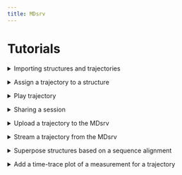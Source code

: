 ```yaml
---
title: MDsrv
---
```


# Tutorials

<a name='t-import'></a>
<details>
    <summary>Importing structures and trajectories</summary>

<p>
You can import a structure or trajectory by:<br>
<ul>
    <li>providing the files from your local machine</li>
    <ol>
    <li>Open the <i>Home</i> panel on the left-hand side.</li>
    <li>Open the <i>Open Local Files</i> menu in the <i>Home</i> panel.</li>
    <li>Select <i>Select files...</i> to choose which of the files you have stored locally to upload.</li>
        <ul>
            <li>You can import multiple files at once.</li>
            <li>If you are importing multiple files at once, that do not have the same format, the Format option should be set to Auto.</li>
            <li>If you are importing only one file at a time, or if all files have the same format, you can also specify the format of the file. However, in most cases, this is not necessary.</li>
        </ul>
    <li>Select <i>Apply</i>.</li>
    </ol>
</ul>
<center>
    <figure class='video_container'>
        <video width='75%' controls='true' allowfullscreen='true' poster='./videos/poster/import_local_files.png'>
            <source src='./videos/import_local_files.mp4' type='video/mp4'>
        </video>
    </figure>
</center>

<ul>
    <li>using one of the common public servers (like PDB)</li>
    <ol>
        <li>Open the <i>Home</i> panel on the left-hand side.</li>
        <li>Open the <i>Open Remote Structure</i> menu in the <i>Home</i> panel.</li>
        <li>Select the server you want to download the structure or trajectory from as the <i>Source</i>.</li>
        <li>Enter the <i>ID</i> of the structure or trajectory you want to import from the selected server.</li>
        <li>Select <i>Apply</i>.</li>
    </ol>
</ul>

<center>
    <figure class='video_container'>
        <video width='75%' controls='true' allowfullscreen='true' poster='./videos/poster/import_structure_id.png'>
            <source src='./videos/import_structure_id.mp4' type='video/mp4'>
        </video>
    </figure>
</center>

<ul>
    <li>using the URL of a structure or trajectory file that is publicly available on another server:</li>
    <ol>
        <li>Open the <i>Home</i> panel on the left-hand side.</li>
        <li>Open the <i>Open Remote File</i> menu in the <i>Home</i> panel.</li>
        <li>Enter the <i>URL</i> of the file.</li>
        <li>Select the correct format of the file for the <i>Format</i> parameter.</li>
        <li>Set the <i>Binary</i> parameter to On, if the file is binary.</li>
        <li>Select <i>Apply</i>.</li>
    </ol>
</ul>

<center>
    <figure class='video_container'>
        <video width='75%' controls='true' allowfullscreen='true' poster='./videos/poster/import_via_url.png'>
            <source src='./videos/import_via_url.mp4' type='video/mp4'>
        </video>
    </figure>
</center>

<b>Note</b>: When you import a trajectory file, like an xtc, you must also import a structure to which the trajectory can be matched. Otherwise you will not be able to play the trajectory. To match the trajectory to a structure, see FAQ: How can I assign a trajectory to a structure?

</p>
</details>

<a name='t-assign-traj'></a>
<details>
    <summary>Assign a trajectory to a structure</summary>

<p>

To match a trajectory to a structure, you must first import both (<a href="#t-import">Importing structures and trajectories</a>). <br>
<ol>
    <li>Open the <i>Home</i> panel on the left-hand side.</li>
    <li>Open the <i>Assign Trajectory</i> menu in the <i>Home</i> panel.</li>
    <li>Select the structure and trajectory you want to match:</li>
    <ul>
        <li><i>Model</i>: the structure to which the trajectory should be matched</li>
        <li><i>Coordinates</i>: the trajectory you want to match to the structure</li>
    </ul>
    <li>Select <i>Apply</i>.</li>
</ol>

<center>
    <figure class='video_container'>
        <video width='75%' controls='true' allowfullscreen='true' poster='./videos/poster/assign_trajectory_to_structure.png'>
            <source src='./videos/assign_trajectory_to_structure.mp4' type='video/mp4'>
        </video>
    </figure>
</center>

</p>
</details>

<a name='t-play'></a>
<details>
    <summary>Play trajectory</summary>

<p>

You first need to import your trajectory (<a href="#t-import">Importing structures and trajectories</a>).<br>
After you imported your trajectory, a play button will appear in the top left corner of the white canvas where the structure is displayed.<br><br>

In case you provided the coordinate file of the trajectory yourself, you must first match it with a structure (<a href="#t-assign-traj">Assign a trajectory to a structure</a>).<br><br>
After matching the trajectory, you need to clean up the visualization:<br>
<ol>
    <li>Open the <i>State Tree</i> panel on the left-hand side.</li>
    <li>Toggle the visibility for the two imported files (same name as the original files).</li>
</ol>
Now only the matched result is visible in the representation.<br>

<center>
    <figure class='video_container'>
        <video width='75%' controls='true' allowfullscreen='true' poster='./videos/poster/play_trajectory.png'>
            <source src='./videos/play_trajectory.mp4' type='video/mp4'>
        </video>
    </figure>
</center>

</p>
</details>

<a name='t-share-session'></a>
<details>
    <summary>Sharing a session</summary>

<p>

You can share your your in two ways:<br>

<ul>
    <li>Through our server:</li>
    <ol>
        <li>Import the structures and trajectories you want to share<br>
        See Tutorials
        <ul>
            <li><a href="#t-import">Importing structures and trajectories</a></li>
            <li><a href="#t-assign-traj">Assign a trajectory to a structure</a></li>
        </ul>
        <li>Prepare your session as desired.</li>
        <li>Open the <i>Remote Session</i> menu in the <i>Extensions</i> panel at the bottom.</li>
        <li>Name your session.</li>
        <ul>
            <li>Optional: Enter a description by opening the <i>Options</i> area.</li>
            <li>Optional: Change the server address.</li>
        </ul>
        <li>Select the <i>Upload</i> button.</li>
        <li>To share your session with others, right-click your session to open it in a new tab with its URL.</li>
        <li>Share this URL.</li>
        
    </ol>
</ul>

<center>
    <figure class='video_container'>
        <video width='75%' controls='true' allowfullscreen='true' poster='./videos/poster/share_session_our_server.png'>
            <source src='./videos/share_session.mp4' type='video/mp4'>
        </video>
    </figure>
</center>

<ul>
    <li>Setting up your own MDsrv, see <a href="install.html#install">How do I install a MDsrv server on my machine (Setting up your own server and viewer)?</a>.</li>
</ul>

</p>
</details>

<a name='t-upload-traj'></a>
<details>
    <summary>Upload a trajectory to the MDsrv</summary>

<p>

The trajectory you want to store on our server must be publicly available on another server.<br>
<ol>
    <li>Open the <i>Extensions</i> panel at the bottom.</li>
    <li>Open the <i>Add Trajectory to Stream Server</i> menu.</li>
    <li>Optionally, if you want to upload the trajectory to another MDsrv instance, adjust the <i>Server</i> parameter accordingly.</li>
    <li>Enter the <i>URL</i> of the trajectory file.</li>
    <li>Name the trajectory. (If there is already a trajectory with the same name, a message will appear in the <i>Log</i> panel. Please change the name.)</li>
    <li>Add a more detailed description for your trajectory.</li>
    <li>Select the <i>Upload Trajectory to Server</i> button.</li>
    <li>When the trajectory is successfully uploaded, a message appears in the <i>Log</i> panel.</li>
    <li>To visualize the uploaded trajectory, see the Tutorial <a href="#t-stream-traj">Stream a trajectory from the MDsrv</a>).</li>
</ol>
Currently, only trajectories in the XTC format can be uploaded.

<center>
    <figure class='video_container'>
        <video width='75%' controls='true' allowfullscreen='true' poster='./videos/poster/upload_trajectory_server.png'>
            <source src='./videos/upload_trajectory_server.mp4' type='video/mp4'>
        </video>
    </figure>
</center>

</p>
</details>

<a name='t-stream-traj'></a>
<details>
    <summary>Stream a trajectory from the MDsrv</summary>

<p>
<div markdown="1">

1. Open the _Extensions_ panel at the bottom.
2. Open the _Match Trajectory Stream_ menu.
3. Enter the _Server URL_ where the trajectory is stored (Must be an MDsrv instance).
4. Import the structure corresponding to the trajectory (see Tutorial <a href="#t-import">Importing structures and trajectories</a>).
5. Select this structure via the _Model_ parameter.
6. Select the trajectory you want to stream via the _Trajectory_ parameter.
7. Select _Add Stream Trajectory_.
8. You can now play your trajectory.

<center>
    <figure class='video_container'>
        <video width='75%' controls='true' allowfullscreen='true' poster='./videos/poster/match_stream_trajectory.png'>
            <source src='./videos/match_trajectory_stream.mp4' type='video/mp4'>
        </video>
    </figure>
</center>

</div>
</p>
</details>

<a name='t-alignment'></a>
<details>
    <summary>Superpose structures based on a sequence alignment</summary>

<p>
<div markdown="1">

1. Import a Clustal alignment (_.aln_) using the _Open Local Files_ menu.
2. Import the structures corresponding to the sequences in the alignment.
3. Match the sequences of the alignment with the structures using the _Match Sequence Alignment_ menu in the _Extension_ panel at the bottom.
    - For each sequence in the alignment, you must specify which sequence of the structure should be matched to it.
    - Each sequence needs its own structure.
    - Match the following parameters for each sequence in the alignment:
        - _Structure_
        - _Entity_
        - _Chain_
        - _Instance_ (if available)
4. Select the _Apply Matching_ button.
    - If the structures are correctly matched, they will be superposed according to the alignment.
    - If the matching is not correct, it is indicated which sequences of the alignment were not matched correctly in the _Log_ at the bottom.

<center>
    <figure class='video_container'>
        <video width='75%' controls='true' allowfullscreen='true' poster='./videos/poster/alignment.png'>
            <source src='./videos/alignment.mp4' type='video/mp4'>
        </video>
    </figure>
</center>

</div>
</p>
</details>

<a name='t-plot'></a>
<details>
    <summary>Add a time-trace plot of a measurement for a trajectory</summary>

<p>
<div markdown="1">

1. Import the trajectory you want to calculate the measurement for.
    See Tutorials
    - <a href="#t-import">Importoing structures and trajectories</a>
    - <a href="#t-assign-traj">Assign a trajectory to a structure</a>
2. Clean up the visualization by toggling the visibility for the importet files in the _State Tree_ panel on the left side.
3. Open the _Structure Tools_ panel on the right side.
4. Open the _Measurements_ menu in the _Structure Tools_ panel.
5. Select the _Add_ button in the _Measurements_ menu.
6. Activate the selection mode by clicking the last button of the buttons on the right side of the white canvas where the structure is displayed (_Toggle Selection Mode_).
7. An additional menu appears at the top of the white canvas.
8. Select the button labeled _Residue_ to change the granularity of the selection.
9. Select the desired elements to add a measurement (two for distance, three for angle, four for area angle). The selected elements will be displayed in a list in the _Measurements_ menu on the right side.
10. Select the desired measurement in the _Measurements_ menu to add it. 
11. Click the _Toggle Selection Mode_ button again, to exit the selection mode.
12. Open the _Extensions_ panel at the bottom.
13. Open the _Time-trace Plot_ menu.
14. Select the measurement you just added to display its plot throughout the trajectory.

There are various interaction possible:
- Skipping to a specific frame by clicking on the value
- Sorting the values by frame, ascending, and descending
- Filtering the values
- Switching the display to RMSD for the whole model
    - Instead of a filter, it is now possible to change he comparison frame for the RMSD

<center>
    <figure class='video_container'>
        <video width='75%' controls='true' allowfullscreen='true' poster='./videos/poster/plot.png'>
            <source src='./videos/plot.mp4' type='video/mp4'>
        </video>
    </figure>
</center>

</div>
</p>
</details>
